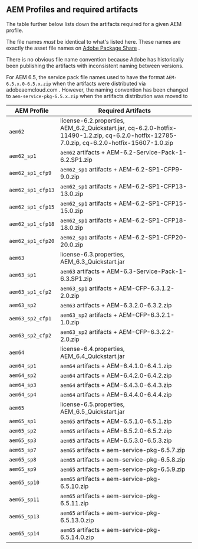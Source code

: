 AEM Profiles and required artifacts
-----------------------------------

The table further below lists down the artifacts required for a given AEM profile.

The file names _must_ be identical to what's listed here. These names are exactly the asset file names on [Adobe Package Share](https://www.adobeaemcloud.com/content/packageshare.html) .

There is no obvious file name convention because Adobe has historically been publishing the artifacts with inconsistent naming between versions.

For AEM 6.5, the service pack file names used to have the format `AEM-6.5.x.0-6.5.x.zip` when the artifacts were distributed via adobeaemcloud.com . However, the naming convention has been changed to `aem-service-pkg-6.5.x.zip` when the artifacts distribution was moved to 

| AEM Profile       | Required Artifacts                                                                                                                          |
|-------------------|---------------------------------------------------------------------------------------------------------------------------------------------|
| `aem62`           | license-6.2.properties, AEM_6.2_Quickstart.jar, cq-6.2.0-hotfix-11490-1.2.zip, cq-6.2.0-hotfix-12785-7.0.zip, cq-6.2.0-hotfix-15607-1.0.zip |
| `aem62_sp1`       | `aem62` artifacts + AEM-6.2-Service-Pack-1-6.2.SP1.zip                                                                                      |
| `aem62_sp1_cfp9`  | `aem62_sp1` artifacts + AEM-6.2-SP1-CFP9-9.0.zip                                                                                            |
| `aem62_sp1_cfp13` | `aem62_sp1` artifacts + AEM-6.2-SP1-CFP13-13.0.zip                                                                                          |
| `aem62_sp1_cfp15` | `aem62_sp1` artifacts + AEM-6.2-SP1-CFP15-15.0.zip                                                                                          |
| `aem62_sp1_cfp18` | `aem62_sp1` artifacts + AEM-6.2-SP1-CFP18-18.0.zip                                                                                          |
| `aem62_sp1_cfp20` | `aem62_sp1` artifacts + AEM-6.2-SP1-CFP20-20.0.zip                                                                                          |
| `aem63`           | license-6.3.properties, AEM_6.3_Quickstart.jar                                                                                              |
| `aem63_sp1`       | `aem63` artifacts + AEM-6.3-Service-Pack-1-6.3.SP1.zip                                                                                      |
| `aem63_sp1_cfp2`  | `aem63_sp1` artifacts + AEM-CFP-6.3.1.2-2.0.zip                                                                                             |
| `aem63_sp2`       | `aem63` artifacts + AEM-6.3.2.0-6.3.2.zip                                                                                                   |
| `aem63_sp2_cfp1`  | `aem63_sp2` artifacts + AEM-CFP-6.3.2.1-1.0.zip                                                                                             |
| `aem63_sp2_cfp2`  | `aem63_sp2` artifacts + AEM-CFP-6.3.2.2-2.0.zip                                                                                             |
| `aem64`           | license-6.4.properties, AEM_6.4_Quickstart.jar                                                                                              |
| `aem64_sp1`       | `aem64` artifacts + AEM-6.4.1.0-6.4.1.zip                                                                                                   |
| `aem64_sp2`       | `aem64` artifacts + AEM-6.4.2.0-6.4.2.zip                                                                                                   |
| `aem64_sp3`       | `aem64` artifacts + AEM-6.4.3.0-6.4.3.zip                                                                                                   |
| `aem64_sp4`       | `aem64` artifacts + AEM-6.4.4.0-6.4.4.zip                                                                                                   |
| `aem65`           | license-6.5.properties, AEM_6.5_Quickstart.jar                                                                                              |
| `aem65_sp1`       | `aem65` artifacts + AEM-6.5.1.0-6.5.1.zip                                                                                                   |
| `aem65_sp2`       | `aem65` artifacts + AEM-6.5.2.0-6.5.2.zip                                                                                                   |
| `aem65_sp3`       | `aem65` artifacts + AEM-6.5.3.0-6.5.3.zip                                                                                                   |
| `aem65_sp7`       | `aem65` artifacts + aem-service-pkg-6.5.7.zip                                                                                               |
| `aem65_sp8`       | `aem65` artifacts + aem-service-pkg-6.5.8.zip                                                                                               |
| `aem65_sp9`       | `aem65` artifacts + aem-service-pkg-6.5.9.zip                                                                                               |
| `aem65_sp10`      | `aem65` artifacts + aem-service-pkg-6.5.10.zip                                                                                              |
| `aem65_sp11`      | `aem65` artifacts + aem-service-pkg-6.5.11.zip                                                                                              |
| `aem65_sp13`      | `aem65` artifacts + aem-service-pkg-6.5.13.0.zip                                                                                            |
| `aem65_sp14`      | `aem65` artifacts + aem-service-pkg-6.5.14.0.zip                                                                                            |

